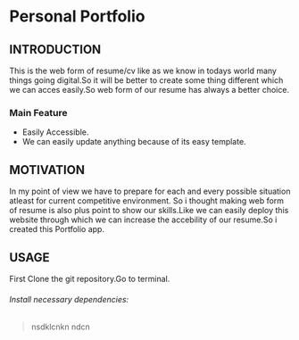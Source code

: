# Personal Portfolio


## INTRODUCTION
This is the web form of resume/cv like as we know in todays world many  things going digital.So it will be better to create some thing different which we can acces easily.So web form of our resume has always a better choice.
### Main Feature
* Easily Accessible. 
* We can easily update anything because of its easy template. 



## MOTIVATION
 In my point of view we have to prepare for each and every possible situation atleast for current competitive environment.
 So i thought making web form of resume is also plus point to show our skills.Like we can easily deploy this website through which we can increase the accebility of our resume.So i created this Portfolio app.
 


## USAGE
First Clone the git repository.Go to terminal.
###### Install necessary dependencies:
> nsdklcnkn ndcn 
